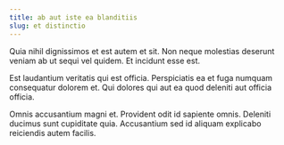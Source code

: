 ```yaml
---
title: ab aut iste ea blanditiis
slug: et distinctio
---
```


Quia nihil dignissimos et est autem et sit. Non neque molestias deserunt veniam ab ut sequi vel quidem. Et incidunt esse est.

Est laudantium veritatis qui est officia. Perspiciatis ea et fuga numquam consequatur dolorem et. Qui dolores qui aut ea quod deleniti aut officia officia.

Omnis accusantium magni et. Provident odit id sapiente omnis. Deleniti ducimus sunt cupiditate quia. Accusantium sed id aliquam explicabo reiciendis autem facilis.

